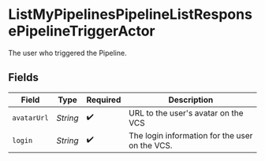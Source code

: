 # ListMyPipelinesPipelineListResponsePipelineTriggerActor

The user who triggered the Pipeline.


## Fields

| Field                                          | Type                                           | Required                                       | Description                                    |
| ---------------------------------------------- | ---------------------------------------------- | ---------------------------------------------- | ---------------------------------------------- |
| `avatarUrl`                                    | *String*                                       | :heavy_check_mark:                             | URL to the user's avatar on the VCS            |
| `login`                                        | *String*                                       | :heavy_check_mark:                             | The login information for the user on the VCS. |